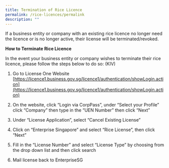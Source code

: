 ```yaml
---
title: Termination of Rice Licence
permalink: /rice-licences/permalink
description: ""
---
```

If a business entity or company with an existing rice licence no longer need the licence or is no longer active, their license will be terminated/revoked. 


**How to Terminate Rice Licence**

In the event your business entity or company wishes to terminate their rice licence, please follow the steps below to do so: (KIV)

  

1. Go to License One Website [https://licence1.business.gov.sg/licence1/authentication/showLogin.action](https://licence1.business.gov.sg/licence1/authentication/showLogin.action)

2. On the website, click “Login via CorpPass”, under “Select your Profile” click “Company” then type in the “UEN Number” then click “Next”

3. Under “License Application”, select “Cancel Existing License”

4. Click on “Enterprise Singapore” and select “Rice License”, then click “Next”

5. Fill in the “License Number” and select “License Type” by choosing from the drop down list and then click search

6. Mail license back to EnterpriseSG